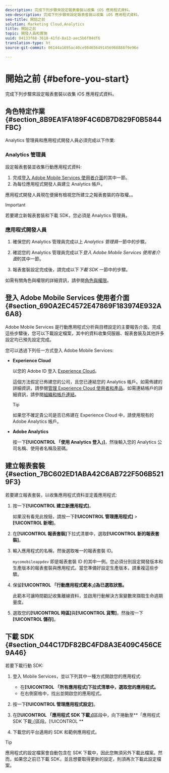 ```yaml
---
description: 完成下列步驟來設定報表套裝以收集 iOS 應用程式資料。
seo-description: 完成下列步驟來設定報表套裝以收集 iOS 應用程式資料。
seo-title: 開始之前
solution: Marketing Cloud,Analytics
title: 開始之前
topic: 開發人員和實施
uuid: 04133f68-3618-41fd-8a13-aec5b6f04df6
translation-type: ht
source-git-commit: 06144a1695ac40ce984656491456968888f9e96e

---
```



# 開始之前 {#before-you-start}

完成下列步驟來設定報表套裝以收集 iOS 應用程式資料。

## 角色特定作業 {#section_8B9EA1FA189F4C6DB7D829F0B5844FBC}

Analytics 管理員和應用程式開發人員必須完成以下作業:

### Analytics 管理員

設定報表套裝並收集行動應用程式資料: 

1. 完成[登入 Adobe Mobile Services 使用者介面](/help/ios/getting-started/getting-started.md)的其中一節。
1. 為每位應用程式開發人員建立 Analytics 帳戶。

應用程式開發人員現在便擁有檢視您所建立之報表套裝的存取權。。

>[!IMPORTANT]
>
>若要建立新報表套裝和下載 SDK，您必須是 Analytics 管理員。

### 應用程式開發人員

1. 確保您的 Analytics 管理員完成以上 *Analytics 管理員*&#x200B;一節中的步驟。

1. 確認您的 Analytics 管理員完成以下&#x200B;*登入 Adobe Mobile Services 使用者介面*&#x200B;的其中一節。
1. 報表套裝設定完成後，請完成以下&#x200B;*下載 SDK* 一節中的步驟。

如需有關角色與權限的詳細資訊，請參閱[角色與權限](/help/using/gs/c-mob-roles-and-permissions.md)。

## 登入 Adobe Mobile Services 使用者介面{#section_690A2EC4572E47869F183974E932A6A8}

Adobe Mobile Services 是行動應用程式分析與目標設定的主要報告介面。完成這些步驟後，您可以下載設定檔案，其中的資料收集伺服器、報表套裝及其他許多設定均已預先設定完成。

您可以透過下列任一方式登入 Adobe Mobile Services:

* **Experience Cloud**

   以您的 Adobe ID 登入 [Experience Cloud](https://marketing.adobe.com)。

   這個方法假定已佈建您的公司，且您已連結您的 Analytics 帳戶。如需佈建的詳細資訊，請參閱[管理 Experience Cloud 使用者和產品](https://docs.adobe.com/content/help/zh-Hant/core-services/interface/manage-users-and-products/admin-getting-started.html)。如需連結帳戶的詳細資訊，請參閱[組織和帳戶連結](https://docs.adobe.com/content/help/zh-Hant/core-services/interface/manage-users-and-products/organizations.html)。

   >[!TIP]
   >
   >如果您不確定貴公司是否已佈建在 Experience Cloud 中，請使用現有的 Adobe Analytics 帳戶。

* **Adobe Analytics**

   按一下&#x200B;**[!UICONTROL 「使用 Analytics 登入」]**，然後輸入您的 Analytics 公司名稱、使用者名稱及密碼。

## 建立報表套裝 {#section_7BC602ED1ABA42C6AB722F506B5219F3}

若要建立報表套裝，以收集應用程式資料並定義應用程式:

1. 按一下&#x200B;**[!UICONTROL 建立新應用程式]**。

   如果沒有看見此按鈕，請按一下&#x200B;**[!UICONTROL 管理應用程式]** &gt; **[!UICONTROL 新增]**。

1. 在&#x200B;**[!UICONTROL 報表套裝]**&#x200B;下拉式清單中，選取&#x200B;**[!UICONTROL 新的報表套裝]**。

1. 輸入應用程式的名稱，然後選取唯一的報表套裝 ID。

   `mycomobileappdev` 即是報表套裝 ID 的其中一例。您必須分別設定開發版本和生產版本的報表套裝與應用程式。當您準備好設定生產版本，請重複這些步驟。
1. 保留&#x200B;**[!UICONTROL 「行動應用程式範本」]為已選取狀態。**

   此範本可讓時間戳記收集離線資料，並啟用行動解決方案變數來擷取生命週期量度。

1. 選取您的&#x200B;**[!UICONTROL 時區]**&#x200B;與&#x200B;**[!UICONTROL 貨幣]**，然後按一下&#x200B;**[!UICONTROL 儲存]**。

## 下載 SDK {#section_044C17DF82BC4FD8A3E409C456CE9A46}

若要下載行動 SDK:

1. 登入 Mobile Services，並以下列其中一種方式開啟您的應用程式:

   * 在&#x200B;**[!UICONTROL 「所有應用程式]下拉式清單中，選取您的應用程式。**
   * 在右側窗格中，找出並開啟您的應用程式。

1. 按一下&#x200B;**[!UICONTROL 管理應用程式設定]**。
1. 在&#x200B;**[!UICONTROL 「應用程式 SDK 下載」]**&#x200B;區段中，向下捲動至&#x200B;**「應用程式 SDK 下載」]區段。[!UICONTROL **

1. 下載您的平台適用的 SDK 和範例應用程式。

>[!TIP]
>
>應用程式的設定檔案會自動包含在 SDK 下載中，因此您無須另外下載此檔案。然而，如果您之前已下載 SDK，並且想要取得更新的設定，則須再次下載此設定檔案。

